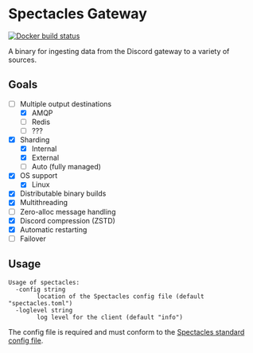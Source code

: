 # Spectacles Gateway

[![Docker build status](https://img.shields.io/docker/cloud/automated/spectacles/gateway.svg)](https://hub.docker.com/r/spectacles/gateway)

A binary for ingesting data from the Discord gateway to a variety of sources.

## Goals

- [ ] Multiple output destinations
	- [x] AMQP
	- [ ] Redis
	- [ ] ???
- [x] Sharding
	- [x] Internal
	- [x] External
	- [ ] Auto (fully managed)
- [x] OS support
	- [x] Linux
- [x] Distributable binary builds
- [x] Multithreading
- [ ] Zero-alloc message handling
- [x] Discord compression (ZSTD)
- [x] Automatic restarting
- [ ] Failover

## Usage

```
Usage of spectacles:
  -config string
        location of the Spectacles config file (default "spectacles.toml")
  -loglevel string
        log level for the client (default "info")
```

The config file is required and must conform to the [Spectacles standard config file](https://github.com/spec-tacles/spec/blob/276b7e4737658471b3a74cc06df4795c8901ca8e/config.md).
